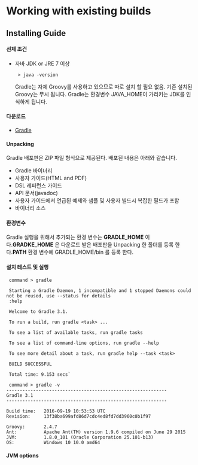 Working with existing builds
============================

Installing Guide
----------------

#### 선제 조건

-	자바 JDK or JRE 7 이상

	<code> > java -version</code>

	Gradle는 자체 Groovy를 사용하고 있으므로 따로 설치 할 필요 없음. 기존 설치된 Groovy는 무시 됩니다. Gradle는 환경변수 JAVA_HOME이 가리키는 JDK를 인식하게 됩니다.

#### 다운로드

-	[Gradle](https://gradle.org/gradle-download/?_ga=1.189349292.625007235.1481683464)

#### Unpacking

Gradle 배포판은 ZIP 파일 형식으로 제공된다. 배포된 내용은 아래와 같습니다.

-	Gradle 바이너리
-	사용자 가이드(HTML and PDF)
-	DSL 레퍼런스 가이드
-	API 문서(javadoc)
-	사용자 가이드에서 언급된 예제와 샘플 및 사용자 빌드시 복잡한 필드가 포함
-	바이너리 소스

#### 환경변수

Gradle 실행을 위해서 추가되는 환경 변수는 **GRADLE_HOME** 이다.**GRADKE_HOME** 은 다운로드 받은 배포판을 Unpacking 한 폴더를 등록 한다.**PATH** 환경 변수에 GRADLE_HOME/bin 를 등록 한다.

#### 설치 테스트 및 실행

```
 command > gradle

 Starting a Gradle Daemon, 1 incompatible and 1 stopped Daemons could not be reused, use --status for details
 :help

 Welcome to Gradle 3.1.

 To run a build, run gradle <task> ...

 To see a list of available tasks, run gradle tasks

 To see a list of command-line options, run gradle --help

 To see more detail about a task, run gradle help --task <task>

 BUILD SUCCESSFUL

 Total time: 9.153 secs`

 command > gradle -v
------------------------------------------------------------
Gradle 3.1
------------------------------------------------------------

Build time:   2016-09-19 10:53:53 UTC
Revision:     13f38ba699afd86d7cdc4ed8fd7dd3960c0b1f97

Groovy:       2.4.7
Ant:          Apache Ant(TM) version 1.9.6 compiled on June 29 2015
JVM:          1.8.0_101 (Oracle Corporation 25.101-b13)
OS:           Windows 10 10.0 amd64

```

#### JVM options
